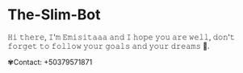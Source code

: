 # The-Slim-Bot 
𝙷𝚒 𝚝𝚑𝚎𝚛𝚎, 𝙸'𝚖 𝙴𝚖𝚒𝚜𝚒𝚝𝚊𝚊𝚊 𝚊𝚗𝚍 𝙸 𝚑𝚘𝚙𝚎 𝚢𝚘𝚞 𝚊𝚛𝚎 𝚠𝚎𝚕𝚕, 𝚍𝚘𝚗'𝚝 𝚏𝚘𝚛𝚐𝚎𝚝 𝚝𝚘 𝚏𝚘𝚕𝚕𝚘𝚠 𝚢𝚘𝚞𝚛 𝚐𝚘𝚊𝚕𝚜 𝚊𝚗𝚍 𝚢𝚘𝚞𝚛 𝚍𝚛𝚎𝚊𝚖𝚜 💜. 

✾Contact: +50379571871
